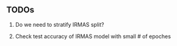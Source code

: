 ## TODOs

1. Do we need to stratify IRMAS split?

2. Check test accuracy of IRMAS model with small # of epoches